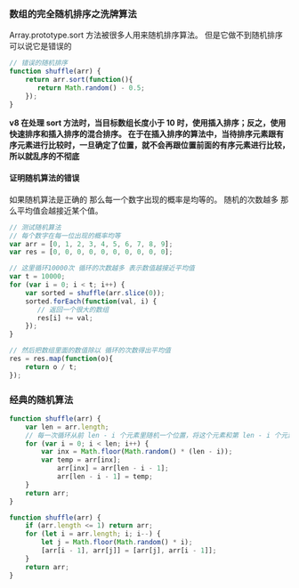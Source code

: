 ### 数组的完全随机排序之洗牌算法



Array.prototype.sort 方法被很多人用来随机排序算法。 但是它做不到随机排序 可以说它是错误的

```javascript
// 错误的随机排序
function shuffle(arr) {
    return arr.sort(function(){
       return Math.random() - 0.5; 
    });
}
```

**v8 在处理 sort 方法时，当目标数组长度小于 10 时，使用插入排序；反之，使用快速排序和插入排序的混合排序。 在于在插入排序的算法中，当待排序元素跟有序元素进行比较时，一旦确定了位置，就不会再跟位置前面的有序元素进行比较，所以就乱序的不彻底**



#### 证明随机算法的错误

如果随机算法是正确的 那么每一个数字出现的概率是均等的。 随机的次数越多 那么平均值会越接近某个值。

```javascript
// 测试随机算法
// 每个数字在每一位出现的概率均等
var arr = [0, 1, 2, 3, 4, 5, 6, 7, 8, 9];
var res = [0, 0, 0, 0, 0, 0, 0, 0, 0, 0];

// 这里循环10000次 循环的次数越多 表示数值越接近平均值
var t = 10000;
for (var i = 0; i < t; i++) {
    var sorted = shuffle(arr.slice(0));
    sorted.forEach(function(val, i) {
       // 返回一个很大的数组
       res[i] += val; 
    });
}

// 然后把数组里面的数值除以 循环的次数得出平均值
res = res.map(function(o){
    return o / t;
});
```



### 经典的随机算法

```javascript
function shuffle(arr) {
	var len = arr.length;
    // 每一次循环从前 len - i 个元素里随机一个位置，将这个元素和第 len - i 个元素进行交换，迭代直到 i = len - 1 为止。
    for (var i = 0; i < len; i++) {
    	var inx = Math.floor(Math.random() * (len - i));     
        var temp = arr[inx];
            arr[inx] = arr[len - i - 1];
            arr[len - i - 1] = temp;
    }
    return arr;
}

function shuffle(arr) {
   	if (arr.length <= 1) return arr;
    for (let i = arr.length; i; i--) {
        let j = Math.floor(Math.random() * i);
        [arr[i - 1], arr[j]] = [arr[j], arr[i - 1]];
    }
    return arr;
}
```






















